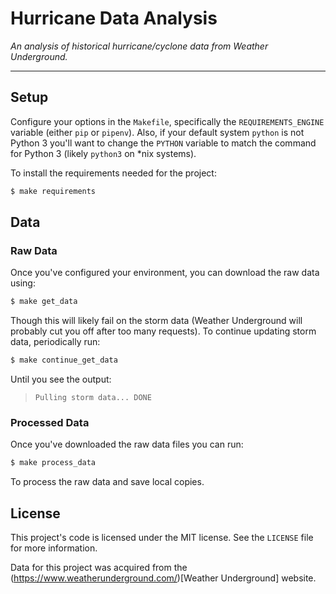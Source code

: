 # Hurricane Data Analysis

*An analysis of historical hurricane/cyclone data from Weather Underground.*

-----

## Setup

Configure your options in the ```Makefile```, specifically the ```REQUIREMENTS_ENGINE``` variable (either ```pip``` or ```pipenv```).  Also, if your default system ```python``` is not Python 3 you'll want to change the ```PYTHON``` variable to match the command for Python 3 (likely ```python3``` on *nix systems).

To install the requirements needed for the project:

```bash
$ make requirements
```

## Data

### Raw Data

Once you've configured your environment, you can download the raw data using:

```bash
$ make get_data
```

Though this will likely fail on the storm data (Weather Underground will probably cut you off after too many requests).  To continue updating storm data, periodically run:

```bash
$ make continue_get_data
```

Until you see the output:

> ```Pulling storm data... DONE```


### Processed Data

Once you've downloaded the raw data files you can run:

```bash
$ make process_data
```

To process the raw data and save local copies.


## License

This project's code is licensed under the MIT license.  See the `LICENSE` file for more information.

Data for this project was acquired from the (https://www.weatherunderground.com/)[Weather Underground] website.
